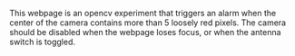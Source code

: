 This webpage is an opencv experiment that triggers an alarm when the center
of the camera contains more than 5 loosely red pixels. The camera should be
disabled when the webpage loses focus, or when the antenna switch is
toggled.

